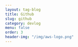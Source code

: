 ```yaml
---
layout: tag-blog
title: Github
slug: github
category: devlog
menu: false
order: 3
header-img: "/img/aws-logo.png"
---
```

